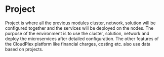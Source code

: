 # Project

Project is where all the previous modules cluster, network, solution will be configured together and the services will be deployed on the nodes. The purpose of the environment is to use the cluster, solution, network and deploy the microservices after detailed configuration. The other features of the CloudPlex platform like financial charges, costing etc. also use data based on projects.
